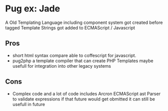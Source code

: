 # Pug ex: Jade

A Old Templating Language including component system got created before tagged Template Strings got added to ECMAScript / Javascript

## Pros
- short html syntax compare able to coffescript for javascript.
- pug2php a template compiler that can create PHP Templates maybe usefull for integration into other legacy systems

## Cons
- Complex code and a lot of code includes Arcron ECMAScript ast Parser to validate expressions if that future would get obmitted it can still be usefull in future

